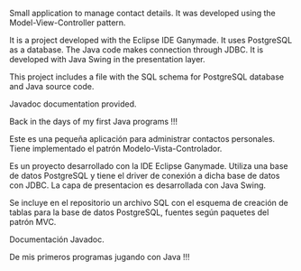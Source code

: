 Small application to manage contact details. It was developed using the Model-View-Controller pattern.

It is a project developed with the Eclipse IDE Ganymade. It uses PostgreSQL as a database. The Java code makes connection through JDBC. It is developed with Java Swing in the presentation layer.

This project includes a file with the SQL schema for PostgreSQL database and Java source code.

Javadoc documentation provided.

Back in the days of my first Java programs !!!

Este es una pequeña aplicación para administrar contactos personales. Tiene implementado el patrón Modelo-Vista-Controlador.

Es un proyecto desarrollado con la IDE Eclipse Ganymade. Utiliza una base de datos PostgreSQL y tiene el driver de conexión a dicha base de datos con JDBC. La capa de presentacion es desarrollada con Java Swing.

Se incluye en el repositorio un archivo SQL con el esquema de creación de tablas para la base de datos PostgreSQL, fuentes según paquetes del patrón MVC.

Documentación Javadoc.

De mis primeros programas jugando con Java !!!
